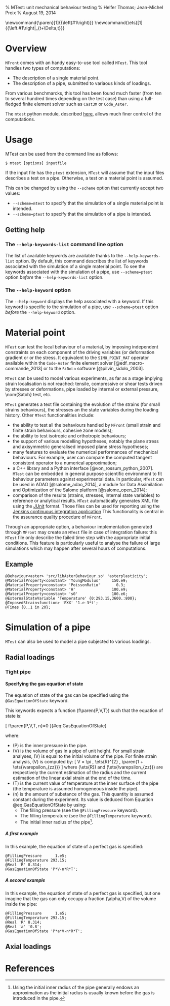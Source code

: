 % MTest: unit mechanical behaviour testing
% Helfer Thomas; Jean-Michel Proix
% August 19, 2014

\newcommand{\paren}[1]{{\left(#1\right)}}
\newcommand{\ets}[1]{{\left.#1\right|_{t+\Delta\,t}}}

# Overview

`MFront` comes with an handy easy-to-use tool called `MTest`. This
tool handles two types of computations:

- The description of a single material point.
- The description of a pipe, submitted to variaous kinds of loadings.

From various benchmarcks, this tool has been found much faster (from
ten to several hundred times depending on the test case) than using a
full-fledged finite element solver such as `Cast3M` or `Code_Aster`.

The `mtest` python module, described [here](mtest-python.html), allows
much finer control of the computations.

# Usage

MTest can be used from the command line as follows:

~~~~{.bash}
$ mtest [options] inputfile
~~~~

If the input file has the `ptest` extension, `MTest` will assume that
the input files describes a test on a pipe. Otherwise, a test on a
material point is assumed.

This can be changed by using the `--scheme` option that currently
accept two values:

- `--scheme=mtest` to specify that the simulation of a single material
  point is intended.
- `--scheme=ptest` to specify that the simulation of a pipe is
  intended.

## Getting help

### The `--help-keywords-list` command line option

The list of available keywords are available thanks to the
`--help-keywords-list` option. By default, this command describes the
list of keywords associated with the simulation of a single material
point.  To see the keywords associated with the simulation of a pipe,
use `--scheme=ptest` option *before* the `--help-keywords-list`
option.

### The `--help-keyword` option

The `--help-keyword` displays the help associated with a keyword. If
this keyword is specific to the simulation of a pipe, use
`--scheme=ptest` option *before* the `--help-keyword` option.

# Material point

`MTest` can test the local behaviour of a material, by imposing
independent constraints on each component of the driving variables (or
deformation gradient or or the stress. It equivalent to the
`SIMU_POINT_MAT` operator available within the `Code-Aster` finite
element solver [@edf_macro-commande_2013] or to the `SiDoLo` software
[@pilvin_sidolo_2003].

`MTest` can be used to model various experiments, as far as a stage
implying strain localisation is not reached: tensile, compressive or
shear tests driven by stresses or deformations, pipe loaded by
internal or external pressure, \nom{Satoh} test, etc.

`MTest` generates a text file containing the evolution of the strains
(for small strains behaviours), the stresses an the state variables
during the loading history. Other `MTest` functionalities include:

- the ability to test all the behaviours handled by `MFront` (small
  strain and finite strain behaviours, cohesive zone models);
-  the ability to test isotropic and orthotropic behaviours;
-  the support of various modelling hypotheses, notably the plane
  stress and axisymmetric generalised imposed plane stress
  hypotheses;
-  many features to evaluate the numerical performances of
  mechanical behaviours. For example, user can compare the computed
  tangent consistent operator to a numerical approximation;
- a C++ library and a Python interface
  [@von_rossum_python_2007]. `MTest` can be embedded in general purpose
  scientific environment to fit behaviour parameters against
  experimental data. In particular, `MTest` can be used in ADAO
  [@salome_adao_2014], a module for Data Assimilation and Optimization
  of the Salome platform [@salome_open_2014];
- comparison of the results (strains, stresses, internal state
  variables) to reference or analytical results. `MTest` automatically
  generates XML file using the [JUnit](http://junit.org) format. Those
  files can be used for reporting using the
  [Jenkins continuous integration application](http://jenkins-ci.org/)
  This functionality is central in the assurance quality procedure of
  `MFront`.

Through an appropriate option, a behaviour implementation generated
through `MFront` may create an `MTest` file in case of integration
failure: this `MTest` file only describe the failed time step with
the appropriate initial conditions. This feature is particularly
useful to analyse the failure of large simulations which may happen
after several hours of computations.

## Example

~~~~ {#MTestPlasticity .cpp .numberLines}
@Behaviour<aster> 'src/libAsterBehaviour.so' 'asterplasticity';
@MaterialProperty<constant> 'YoungModulus'     150.e9;
@MaterialProperty<constant> 'PoissonRatio'       0.3;
@MaterialProperty<constant> 'H'                100.e9;
@MaterialProperty<constant> 's0'               100.e6;
@ExternalStateVariable 'Temperature' {0:293.15,3600.:800};
@ImposedStrain<function> 'EXX' '1.e-3*t';
@Times {0.,1 in 20};
~~~~~~~~~~~~~~~~~~~~~~~~~~~~~~~~~~~~~~~~~~~~~~~~~

# Simulation of a pipe

`MTest` can also be used to model a pipe subjected to various loadings.

## Radial loadings

### Tight pipe

#### Specifying the gas equation of state

The equation of state of the gas can be specified using the
`@GasEquationOfState` keyword.

This keywords expects a function \(f\paren{P,V,T}\) such that the
equation of state is:

\[
f\paren{P,V,T, n}=0
\]{#eq:GasEquationOfState}

where:

- \(P\) is the inner pressure in the pipe.
- \(V\) is the volume of gas in a pipe of unit height. For small strain
  analyses, \(V\) is equal to the initial volume of the pipe. For finite
  strain analysis, \(V\) is computed by:
  \[
  V = \pi \, \ets{R}^{2} \, \paren{1 + \ets{\varepsilon_{zz}}}
  \]
  where \(\ets{R}\) and \(\ets{\varepsilon_{zz}}\) are respectively the
  current estimation of the radius and the current estimation of the
  linear axial strain at the end of the time.
- \(T\) is the current value of temperature at the inner surface of the
  pipe (the temperature is assumed homogeneous inside the pipe).
- \(n\) is the amount of substance of the gas. This quantity is assumed
  constant during the experiment. Its value is deduced from Equation
  @eq:GasEquationOfState by using:
  - The filling pressure (see the `@FillingPressure` keyword).
  - The filling temperature (see the `@FillingTemperature` keyword).
  - The initial inner radius of the pipe[^1].

[^1]: Using the initial inner radius of the pipe generally endows an
  approximation as the initial radius is usually known before the gas is
  introduced in the pipe.

##### A first example

In this example, the equation of state of a perfect gas is specified:

~~~~{.cxx}
@FillingPressure      1.e5;
@FillingTemperature 293.15;
@Real 'R' 8.314;
@GasEquationOfState 'P*V-n*R*T';
~~~~

##### A second example

In this example, the equation of state of a perfect gas is specified,
but one imagine that the gas can only occupy a fraction \(\alpha\,V\) of
the volume inside the pipe:

~~~~{.cxx}
@FillingPressure      1.e5;
@FillingTemperature 293.15;
@Real 'R' 8.314;
@Real 'a' '0.8';
@GasEquationOfState 'P*a*V-n*R*T';
~~~~

## Axial loadings

# References

<!-- Local IspellDict: english -->
